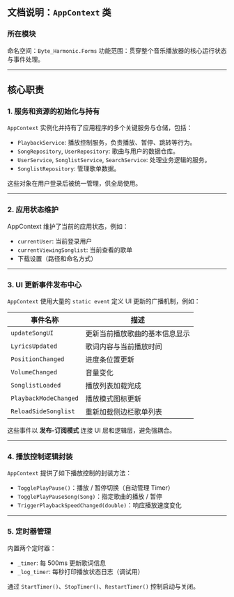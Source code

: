 ## 文档说明：`AppContext` 类

### 所在模块

命名空间：`Byte_Harmonic.Forms`
功能范围：贯穿整个音乐播放器的核心运行状态与事件处理。

---

## 核心职责

### 1. **服务和资源的初始化与持有**

`AppContext` 实例化并持有了应用程序的多个关键服务与仓储，包括：

* `PlaybackService`: 播放控制服务，负责播放、暂停、跳转等行为。
* `SongRepository`, `UserRepository`: 歌曲与用户的数据仓库。
* `UserService`, `SonglistService`, `SearchService`: 处理业务逻辑的服务。
* `SonglistRepository`: 管理歌单数据。

这些对象在用户登录后被统一管理，供全局使用。

---

### 2. **应用状态维护**

AppContext 维护了当前的应用状态，例如：

* `currentUser`: 当前登录用户
* `currentViewingSonglist`: 当前查看的歌单
* 下载设置（路径和命名方式）

---

### 3. **UI 更新事件发布中心**

`AppContext` 使用大量的 `static event` 定义 UI 更新的广播机制，例如：

| 事件名称                  | 描述              |
| --------------------- | --------------- |
| `updateSongUI`        | 更新当前播放歌曲的基本信息显示 |
| `LyricsUpdated`       | 歌词内容与当前播放时间     |
| `PositionChanged`     | 进度条位置更新         |
| `VolumeChanged`       | 音量变化            |
| `SonglistLoaded`      | 播放列表加载完成        |
| `PlaybackModeChanged` | 播放模式图标更新        |
| `ReloadSideSonglist`  | 重新加载侧边栏歌单列表     |

这些事件以 **发布-订阅模式** 连接 UI 层和逻辑层，避免强耦合。

---

### 4. **播放控制逻辑封装**

`AppContext` 提供了如下播放控制的封装方法：

* `TogglePlayPause()`：播放 / 暂停切换（自动管理 Timer）
* `TogglePlayPauseSong(Song)`：指定歌曲的播放 / 暂停
* `TriggerPlaybackSpeedChanged(double)`：响应播放速度变化

---

### 5. **定时器管理**

内置两个定时器：

* `_timer`: 每 500ms 更新歌词信息
* `_log_timer`: 每秒打印播放状态日志（调试用）

通过 `StartTimer()`、`StopTimer()`、`RestartTimer()` 控制启动与关闭。

